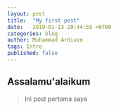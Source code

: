 ```yaml
---
layout: post
title:  "My first post"
date:   2019-01-13 20:44:55 +0700
categories: blog
author: Muhammad Ardivan
tags: Intro
published: false
---
```

## Assalamu'alaikum

>Ini post pertama saya
